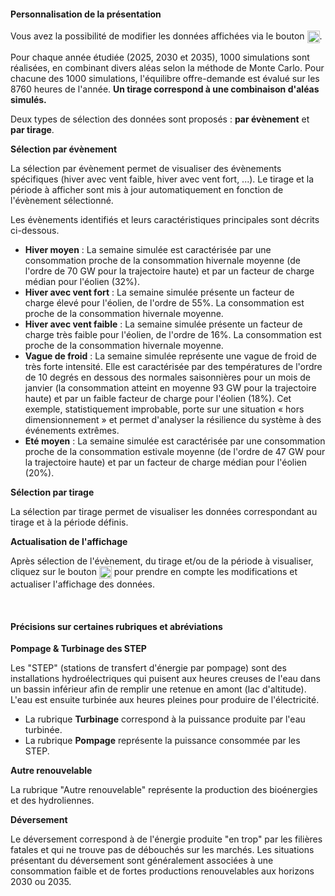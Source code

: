#### Personnalisation de la présentation <a id="persoPresentation_prod"></a>

Vous avez la possibilité de modifier les données affichées via le bouton <img src="img/bouton_reglages.png" width="20" style="vertical-align:top"/>.

Pour chaque année étudiée (2025, 2030 et 2035), 1000 simulations sont réalisées, en combinant divers aléas selon la méthode de Monte Carlo. Pour chacune des 1000 simulations, l'équilibre offre-demande est évalué sur les 8760 heures de l'année. **Un tirage correspond à une combinaison d'aléas simulés.** 

Deux types de sélection des données sont proposés : **par évènement** et **par tirage**.

**Sélection par évènement**

La sélection par évènement permet de visualiser des évènements spécifiques (hiver avec vent faible, hiver avec  vent fort, ...). Le tirage et la période à afficher sont mis à jour automatiquement en fonction de l'évènement sélectionné.

Les évènements identifiés et leurs caractéristiques principales sont décrits ci-dessous.

 - **Hiver moyen** : La semaine simulée est caractérisée par une consommation proche de la consommation hivernale moyenne (de l'ordre de 70 GW pour la trajectoire haute) et par un facteur de charge médian pour l'éolien (32%).
 - **Hiver avec vent fort** : La semaine simulée présente un facteur de charge élevé pour l'éolien, de l'ordre de 55%. La consommation est proche de la consommation hivernale moyenne.
 - **Hiver avec vent faible** : La semaine simulée présente un facteur de charge très faible pour l'éolien, de l'ordre de 16%. La consommation est proche de la consommation hivernale moyenne.
 - **Vague de froid** : La semaine simulée représente une vague de froid de très forte intensité. Elle est caractérisée par des températures de l'ordre de 10 degrés en dessous des normales saisonnières pour un mois de janvier (la consommation atteint en moyenne 93 GW pour la trajectoire haute) et par un faible facteur de charge pour l'éolien (18%). 
Cet exemple, statistiquement improbable, porte sur une situation « hors dimensionnement » et permet d'analyser la résilience du système à des événements extrêmes.
 - **Eté moyen** : La semaine simulée est caractérisée par une consommation proche de la consommation estivale moyenne (de l'ordre de 47 GW pour la trajectoire haute) et par un facteur de charge médian pour l'éolien (20%).

**Sélection par tirage**

La sélection par tirage permet de visualiser les données correspondant au tirage et à la période définis.

**Actualisation de l'affichage**

Après sélection de l'évènement, du tirage et/ou de la période à visualiser, cliquez sur le bouton <img src="img/bouton_actualisation.png" width="20" style="vertical-align:top"/> pour prendre en compte les modifications et actualiser l'affichage des données.

<br>

#### Précisions sur certaines rubriques et abréviations

**Pompage & Turbinage des STEP**

Les "STEP" (stations de transfert d'énergie par pompage) sont des installations hydroélectriques qui puisent aux heures creuses de l'eau dans un bassin inférieur afin de remplir une retenue en amont (lac d'altitude). L'eau est ensuite turbinée aux heures pleines pour produire de l'électricité.

 - La rubrique **Turbinage** correspond à la puissance produite par l'eau turbinée.
 - La rubrique **Pompage** représente la puissance consommée par les STEP.

**Autre renouvelable**

La rubrique "Autre renouvelable" représente la production des bioénergies et des hydroliennes.

**Déversement**

Le déversement correspond à de l'énergie produite "en trop" par les filières fatales et qui ne trouve pas de débouchés sur les marchés. Les situations présentant du déversement sont généralement associées à une consommation faible et de fortes productions renouvelables aux horizons 2030 ou 2035.

